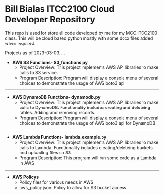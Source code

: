 # Bill Bialas ITCC2100 Cloud Developer Repository

This repo is used for store all code developed by me for my MCC ITCC2100 class.  This will be cloud based python mostly with some docx files added when required.

Projects as of 2023-03-03.....

* **AWS S3 Functions- S3_functions.py**
  * Project Overview:     This project implements AWS API libraries to make calls to S3 service.  
  * Program Description:  Program will display a console menu of several choices to demonstrate the usage of AWS boto3 api
---

* **AWS DynamoDB Functions- dynamodb.py**
  * Project Overview:     This project implements AWS API libraries to make calls to DynamoDB.
                          Functionality includes creating and deleteing tables. Adding and removing records.
  * Program Description:  Program will display a console menu of several choices to demonstrate the usage of AWS boto3 api for DynamoDB
---

* **AWS Lambda Functions- lambda_example.py**
  * Project Overview:     This project implements AWS API libraries to make calls to Lambda.
                      Functionality includes creating/deleteing buckets and uploading files on S3
  * Program Description:  This program will run some code as a Lambda in AWS
---

* **AWS Policys**
  * Policy files for various needs in AWS
  * aws_policy.json:      Policy to allow for S3 bucket access
